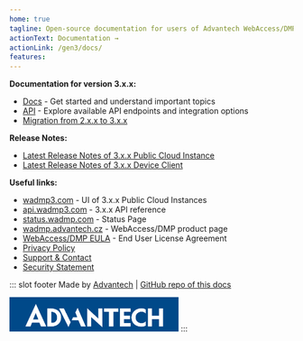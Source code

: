 ```yaml
---
home: true
tagline: Open-source documentation for users of Advantech WebAccess/DMP software
actionText: Documentation →
actionLink: /gen3/docs/
features:
---
```


**Documentation for version 3.x.x:**

- [Docs](/gen3/docs/) - Get started and understand important topics
- [API](/gen3/api/) - Explore available API endpoints and integration options
- [Migration from 2.x.x to 3.x.x](/gen3/docs/migration/)

**Release Notes:**

- [Latest Release Notes of 3.x.x Public Cloud Instance](/gen3/release-notes/)
- [Latest Release Notes of 3.x.x Device Client](/gen3/client/)

**Useful links:**

- [wadmp3.com](https://wadmp3.com) - UI of 3.x.x Public Cloud Instances
- [api.wadmp3.com](https://api.wadmp3.com) - 3.x.x API reference
- [status.wadmp.com](https://status.wadmp.com) - Status Page
- [wadmp.advantech.cz](https://wadmp.advantech.cz) - WebAccess/DMP product page
- [WebAccess/DMP EULA](/eula.html) - End User License Agreement
- [Privacy Policy](/privacy-policy.html)
- [Support & Contact](/contact/)
- [Security Statement](/security-statement.html)

::: slot footer
Made by [Advantech](https://icr.advantech.cz) | [GitHub repo of this docs](https://github.com/wadmp/wadmp.github.io)

<img src="./advantech.png" width="300">
:::
